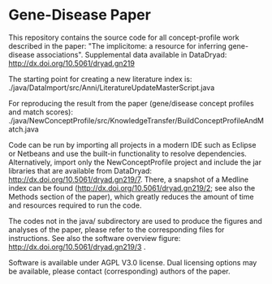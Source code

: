 # Gene-Disease Paper

This repository contains the source code for all concept-profile work described in the paper: "The implicitome: a resource for inferring gene-disease associations". Supplemental data available in DataDryad: http://dx.doi.org/10.5061/dryad.gn219  

The starting point for creating a new literature index is: 
./java/DataImport/src/Anni/LiteratureUpdateMasterScript.java

For reproducing the result from the paper (gene/disease concept profiles and match scores):
./java/NewConceptProfile/src/KnowledgeTransfer/BuildConceptProfileAndMatch.java

Code can be run by importing all projects in a modern IDE such as Eclipse or Netbeans and use the built-in functionality to resolve dependencies. Alternatively, import only the NewConceptProfile project and include the jar libraries that are available from DataDryad: http://dx.doi.org/10.5061/dryad.gn219/7. There, a snapshot of a Medline index can be found (http://dx.doi.org/10.5061/dryad.gn219/2; see also the Methods section of the paper), which greatly reduces the amount of time and resources required to run the code.

The codes not in the java/ subdirectory are used to produce the figures and analyses of the paper, please refer to the corresponding files for instructions. See also the software overview figure: http://dx.doi.org/10.5061/dryad.gn219/3 .

Software is available under AGPL V3.0 license. Dual licensing options may be available, please contact (corresponding) authors of the paper.
